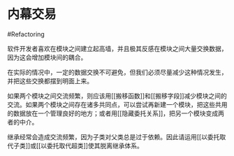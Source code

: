 # 内幕交易
#Refactoring 

软件开发者喜欢在模块之间建立起高墙，并且极其反感在模块之间大量交换数据，因为这会增加模块间的耦合。

在实际的情况中，一定的数据交换不可避免，但我们必须尽量减少这种情况发生，并把这些交换都摆到明面上来。

如果两个模块之间交流频繁，则应该用[[搬移函数]]和[[搬移字段]]减少模块之间的交流。如果两个模块之间存在诸多共同点，可以尝试再新建一个模块，把这些共用的数据放在一个管理良好的地方；或者用[[隐藏委托关系]]，把另一个模块变成两者的中介。

继承经常会造成交流频繁，因为子类对父类总是过于依赖。因此请运用[[以委托取代子类]]或[[以委托取代超类]]使其脱离继承体系。